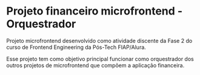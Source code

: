# Projeto financeiro microfrontend - Orquestrador

Projeto microfrontend desenvolvido como atividade discente da Fase 2 do curso de Frontend Engineering da Pós-Tech FIAP/Alura.

Esse projeto tem como objetivo principal funcionar como orquestrador dos outros projetos de microfrontend que compõem a aplicação financeira.